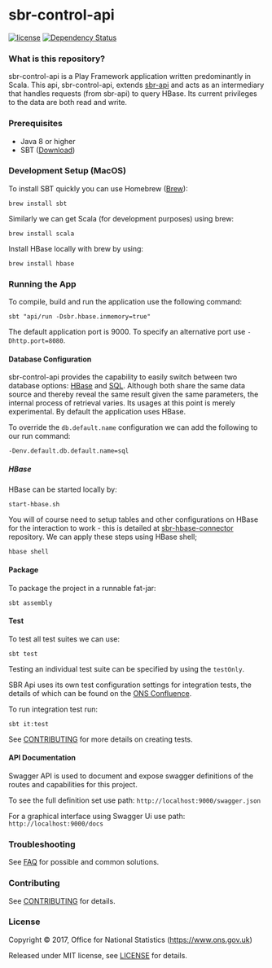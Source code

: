 # sbr-control-api
[![license](https://img.shields.io/github/license/mashape/apistatus.svg)]()
[![Dependency Status](https://www.versioneye.com/user/projects/58e23bf2d6c98d00417476cc/badge.svg?style=flat-square)](https://www.versioneye.com/user/projects/58e23bf2d6c98d00417476cc)

### What is this repository?
sbr-control-api is a Play Framework application written predominantly in Scala. This api, sbr-control-api, extends [sbr-api](https://github.com/ONSdigital/sbr-api) and acts as an intermediary that handles requests (from sbr-api) to query HBase. Its current privileges to the data are both read and write.

### Prerequisites

* Java 8 or higher
* SBT ([Download](http://www.scala-sbt.org/))

### Development Setup (MacOS)

To install SBT quickly you can use Homebrew ([Brew](http://brew.sh)):
```shell
brew install sbt
```
Similarly we can get Scala (for development purposes) using brew:
```shell
brew install scala
```
Install HBase locally with brew by using:
```shell
brew install hbase
```

### Running the App

To compile, build and run the application use the following command:
```shell
sbt "api/run -Dsbr.hbase.inmemory=true"
```
The default application port is 9000. To specify an alternative port use `-Dhttp.port=8080`.

#### Database Configuration
sbr-control-api provides the capability to easily switch between two database options: [HBase](https://github.com/ONSdigital/sbr-hbase-connector) and [SQL](https://github.com/ONSdigital/sbr-sql-connector). Although both share the same data source and thereby reveal the same result given the same parameters, the internal process of retrieval varies. Its usages at this point is merely experimental. By default the application uses HBase.

To override the `db.default.name` configuration we can add the following to our run command:
```shell
-Denv.default.db.default.name=sql
```

##### HBase
HBase can be started locally by:
```shell
start-hbase.sh
```
You will of course need to setup tables and other configurations on HBase for the interaction to work - this is detailed at [sbr-hbase-connector](https://github.com/ONSdigital/sbr-hbase-connector) repository. We can apply these steps using HBase shell;
```sbtshell
hbase shell
```
#### Package

To package the project in a runnable fat-jar:
```shell
sbt assembly
```

#### Test

To test all test suites we can use:

```shell
sbt test
```

Testing an individual test suite can be specified by using the `testOnly`.

SBR Api uses its own test configuration settings for integration tests, the details of which can be found on the [ONS Confluence](https://collaborate2.ons.gov.uk/confluence/display/SBR/Scala+Testing).

To run integration test run:
```shell
sbt it:test
```
See [CONTRIBUTING](CONTRIBUTING.md) for more details on creating tests. 


#### API Documentation
Swagger API is used to document and expose swagger definitions of the routes and capabilities for this project.

 To see the full definition set use path:
 `http://localhost:9000/swagger.json`
 
 For a graphical interface using Swagger Ui use path:
 `http://localhost:9000/docs`
 
### Troubleshooting
See [FAQ](FAQ.md) for possible and common solutions.

### Contributing

See [CONTRIBUTING](CONTRIBUTING.md) for details.

### License

Copyright © 2017, Office for National Statistics (https://www.ons.gov.uk)

Released under MIT license, see [LICENSE](LICENSE.md) for details.
